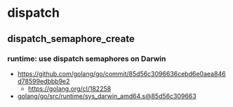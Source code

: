 # dispatch

## dispatch_semaphore_create

### runtime: use dispatch semaphores on Darwin

- https://github.com/golang/go/commit/85d56c3096636cebd6e0aea846d78599edbbb9e2
    - https://golang.org/cl/182258
- [golang/go/src/runtime/sys_darwin_amd64.s@85d56c309663](https://github.com/golang/go/blob/85d56c3096636cebd6e0aea846d78599edbbb9e2/src/runtime/sys_darwin_amd64.s)

